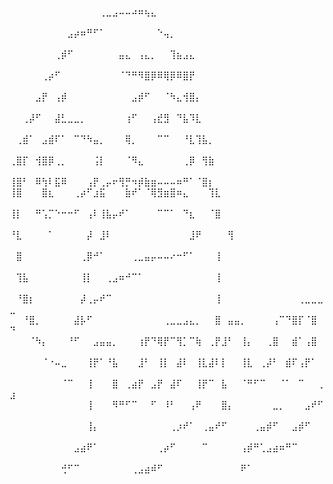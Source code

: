 ⠀⠀⠀⠀⠀⠀⠀⠀⠀⠀⠀⠀⠀⠀⢀⣀⣠⠤⠤⠴⠶⢦⣄⠀⠀⠀⠀⠀⠀⠀⠀⠀⠀⠀⠀⠀⠀⠀⠀⠀⠀⠀⠀⠀⠀⠀⠀⠀⠀⠀
⠀⠀⠀⠀⠀⠀⠀⠀⠀⣠⡴⠶⠛⠋⠁⠀⠀⠀⠀⠀⠀⠀⠀⠑⢤⡀⠀⠀⠀⠀⠀⠀⠀⠀⠀⠀⠀⠀⠀⠀⠀⠀⠀⠀⠀⠀⠀⠀⠀⠀
⠀⠀⠀⠀⠀⠀⠀⢀⡾⠋⠀⠀⠀⠀⠀⠀⠀⣤⣄⠀⢠⣄⡀⠀⠀⢹⣦⣠⣄⠀⠀⠀⠀⠀⠀⠀⠀⠀⠀⠀⠀⠀⠀⠀⠀⠀⠀⠀⠀⠀
⠀⠀⠀⠀⠀⢀⡴⠋⠀⠀⠀⠀⠀⠀⠀⠀⠀⠈⠙⠛⠻⣿⡿⠿⢿⡿⠿⣿⡟⠀⠀⠀⠀⠀⠀⠀⠀⠀⠀⠀⠀⠀⠀⠀⠀⠀⠀⠀⠀⠀
⠀⠀⠀⠀⣠⡟⠀⢠⡾⠀⠀⠀⠀⠀⠀⠀⠀⠀⠀⣠⡾⠋⠀⠀⠈⠳⣄⢺⣿⡄⠀⠀⠀⠀⠀⠀⠀⠀⠀⠀⠀⠀⠀⠀⠀⠀⠀⠀⠀⠀
⠀⠀⢀⡼⠋⠀⠀⣼⣃⣀⣀⡀⠀⠀⠀⠀⠀⠀⢰⠋⠀⠀⢠⣞⣻⠀⠙⣧⠹⣇⠀⠀⠀⠀⠀⠀⠀⠀⠀⠀⠀⠀⠀⠀⠀⠀⠀⠀⠀⠀
⠀⢀⣾⠁⠀⣠⣾⠏⠁⠀⠉⠙⠳⣤⡀⠀⠀⠀⢿⡀⠀⠀⠀⠉⠉⠀⠀⠘⣇⢹⣧⡀⠀⠀⠀⠀⠀⠀⠀⠀⠀⠀⠀⠀⠀⠀⠀⠀⠀⠀
⢀⣿⡏⠀⢺⣿⡿⢀⡀⠀⠀⠀⠀⢨⡇⠀⠀⠀⠈⠻⣄⠀⠀⠀⠀⠀⠀⢀⡿⠀⢻⣷⠀⠀⠀⠀⠀⠀⠀⠀⠀⠀⠀⠀⠀⠀⠀⠀⠀⠀
⢸⣿⠃⠀⠿⢳⠇⣯⠿⠀⠀⠀⢠⡟⢀⡤⠖⢻⡛⠲⡾⣷⣶⠤⠤⠤⠶⠛⠁⠈⣿⡆⠀⠀⠀⠀⠀⠀⠀⠀⠀⠀⠀⠀⠀⠀⠀⠀⠀
⢸⣿⠀⠀⠀⣿⣆⠀⠀⠀⢀⡴⠋⣰⣯⠀⠀⠀⣷⠞⠁⠈⢿⣻⣶⣿⠶⣄⠀⠀⠀⢹⣇⠀⠀⠀⠀⠀⠀⠀⠀⠀⠀⠀⠀⠀⠀⠀⠀⠀
⢸⡇⠀⠀⠛⢡⡉⠑⠒⠒⠋⠀⢠⠇⢸⣧⡤⠞⠁⠀⠀⠀⠀⠉⠉⠁⠀⠙⣆⠀⠀⠈⣿⠀⠀⠀⠀⠀⠀⠀⠀⠀⠀⠀⠀⠀⠀⠀⠀⠀
⠘⣇⠀⠀⠀⠀⠁⠀⠀⠀⠀⠀⡼⠀⣸⠇⠀⠀⠀⠀⠀⠀⠀⠀⠀⠀⠀⠀⣸⠟⠀⠀⠀⠀⢻⠀⠀⠀⠀⠀⠀⠀⠀⠀⠀⠀⠀⠀⠀⠀⠀⠀
⠀⣿⠀⠀⠀⠀⠀⠀⠀⠀⠀⢀⡿⠚⠁⠀⠀⠀⠀⢀⣀⣤⡤⠤⠤⠔⠒⠋⠁⠀⠀⠀⢸⠀⠀⠀⠀⠀⠀⠀⠀⠀⠀⠀⠀⠀⠀⠀⠀⠀
⠀⢹⣧⠀⠀⠀⠀⠀⠀⠀⠀⢸⡇⠀⠀⢀⣠⠶⠚⠉⠁⠀⠀⠀⠀⠀⠀⠀⠀⠀⠀⠀⢸⠀⠀⠀⠀⠀⠀⠀⠀⠀⠀⠀⠀⠀⠀⠀⠀⠀
⠀⠘⣿⡆⠀⠀⠀⠀⠀⠀⠀⡼⢀⡤⠞⠉⠀⠀⠀⠀⠀⠀⠀⠀⠀⠀⠀⠀⠀⠀⠀⠀⢸⠀⠀⠀⠀⠀⠀⠀⠀⠀⠀⠀⠀⢀⣀⣀⣀⣀
⠀⠀⠘⣿⡀⠀⠀⠀⠀⠀⣼⡧⠋⠀⠀⠀⠀⠀⠀⠀⠀⠀⠀⠀⢀⣀⣀⣠⣄⡀⠀⠀⣿⠀⣤⣤⡀⠀⠀⠀⠀⢠⠉⠙⣿⡏⠈⣿⠀⠙
⠀⠀⠀⠈⠳⡄⠀⠀⠀⠘⠋⠀⠀⣠⣤⣤⡀⠀⠀⠀⢰⡟⠙⢿⡟⠉⢻⡁⠉⢷⠀⢀⡟⣸⠃⠀⢸⡄⠀⠀⢀⣿⠀⠀⣾⠁⢠⣿⠀⠀
⠀⠀⠀⠀⠀⠈⠐⠤⣀⠀⠀⠀⢸⡟⠁⠘⣧⠀⠀⠀⣸⠃⠀⢸⡇⠀⣼⠇⠀⢸⣇⣼⠇⡇⠀⠀⢸⣇⠀⢀⡼⠃⠀⣾⠏⢠⡟⠁⠀⠀
⠀⠀⠀⠀⠀⠀⠀⠀⠈⠉⠀⠀⢸⠀⠀⠀⣿⠀⢀⣴⡟⠀⣠⡟⠀⣼⠏⠀⠀⢸⡟⠉⠀⣧⠀⠀⠈⠛⠋⠉⠀⠀⠈⠁⠀⠉⠀⠀⢀⣰
⠀⠀⠀⠀⠀⠀⠀⠀⠀⠀⠀⠀⢸⠀⠀⠀⠻⠛⠋⠉⠀⠀⠋⠀⠸⠃⠀⠀⢠⠟⠀⠀⠀⣿⡄⠀⠀⠀⠀⠀⠀⣀⡀⠀⠀⠀⣠⠞⠋⠀
⠀⠀⠀⠀⠀⠀⠀⠀⠀⠀⠀⠀⢸⡄⠀⠀⠀⠀⠀⠀⠀⠀⠀⠀⠀⢀⡰⠞⠁⠀⢀⣤⠞⠋⠀⠀⠀⠀⢀⣤⡾⠋⠀⠀⣠⡾⠋⠀⠀⠀
⠀⠀⠀⠀⠀⠀⠀⠀⠀⠀⣠⣴⠟⠁⠀⠀⠀⠀⠀⠀⠀⠀⠀⢀⡴⠋⠀⠀⠀⠀⠉⠀⠀⠀⠀⠀⢠⡾⠛⢁⣠⣴⠶⠛⠉⠀⠀⠀⠀⠀
⠀⠀⠀⠀⠀⠀⠀⠀⢚⠋⠉⠀⠀⠀⠀⠀⠀⠀⠀⢀⣠⣴⠾⠋⠀⠀⠀⠀⠀⠀⠀⠀⠀⠀⠀⠀⠟⠁⠀⠀⠀⠀⠀⠀⠀⠀⠀⠀⠀⠀
